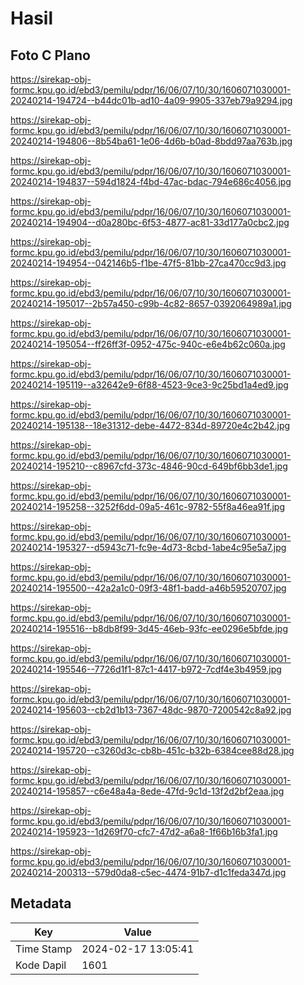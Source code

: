 # Hasil

## Foto C Plano

https://sirekap-obj-formc.kpu.go.id/ebd3/pemilu/pdpr/16/06/07/10/30/1606071030001-20240214-194724--b44dc01b-ad10-4a09-9905-337eb79a9294.jpg

https://sirekap-obj-formc.kpu.go.id/ebd3/pemilu/pdpr/16/06/07/10/30/1606071030001-20240214-194806--8b54ba61-1e06-4d6b-b0ad-8bdd97aa763b.jpg

https://sirekap-obj-formc.kpu.go.id/ebd3/pemilu/pdpr/16/06/07/10/30/1606071030001-20240214-194837--594d1824-f4bd-47ac-bdac-794e686c4056.jpg

https://sirekap-obj-formc.kpu.go.id/ebd3/pemilu/pdpr/16/06/07/10/30/1606071030001-20240214-194904--d0a280bc-6f53-4877-ac81-33d177a0cbc2.jpg

https://sirekap-obj-formc.kpu.go.id/ebd3/pemilu/pdpr/16/06/07/10/30/1606071030001-20240214-194954--042146b5-f1be-47f5-81bb-27ca470cc9d3.jpg

https://sirekap-obj-formc.kpu.go.id/ebd3/pemilu/pdpr/16/06/07/10/30/1606071030001-20240214-195017--2b57a450-c99b-4c82-8657-0392064989a1.jpg

https://sirekap-obj-formc.kpu.go.id/ebd3/pemilu/pdpr/16/06/07/10/30/1606071030001-20240214-195054--ff26ff3f-0952-475c-940c-e6e4b62c060a.jpg

https://sirekap-obj-formc.kpu.go.id/ebd3/pemilu/pdpr/16/06/07/10/30/1606071030001-20240214-195119--a32642e9-6f88-4523-9ce3-9c25bd1a4ed9.jpg

https://sirekap-obj-formc.kpu.go.id/ebd3/pemilu/pdpr/16/06/07/10/30/1606071030001-20240214-195138--18e31312-debe-4472-834d-89720e4c2b42.jpg

https://sirekap-obj-formc.kpu.go.id/ebd3/pemilu/pdpr/16/06/07/10/30/1606071030001-20240214-195210--c8967cfd-373c-4846-90cd-649bf6bb3de1.jpg

https://sirekap-obj-formc.kpu.go.id/ebd3/pemilu/pdpr/16/06/07/10/30/1606071030001-20240214-195258--3252f6dd-09a5-461c-9782-55f8a46ea91f.jpg

https://sirekap-obj-formc.kpu.go.id/ebd3/pemilu/pdpr/16/06/07/10/30/1606071030001-20240214-195327--d5943c71-fc9e-4d73-8cbd-1abe4c95e5a7.jpg

https://sirekap-obj-formc.kpu.go.id/ebd3/pemilu/pdpr/16/06/07/10/30/1606071030001-20240214-195500--42a2a1c0-09f3-48f1-badd-a46b59520707.jpg

https://sirekap-obj-formc.kpu.go.id/ebd3/pemilu/pdpr/16/06/07/10/30/1606071030001-20240214-195516--b8db8f99-3d45-46eb-93fc-ee0296e5bfde.jpg

https://sirekap-obj-formc.kpu.go.id/ebd3/pemilu/pdpr/16/06/07/10/30/1606071030001-20240214-195546--7726d1f1-87c1-4417-b972-7cdf4e3b4959.jpg

https://sirekap-obj-formc.kpu.go.id/ebd3/pemilu/pdpr/16/06/07/10/30/1606071030001-20240214-195603--cb2d1b13-7367-48dc-9870-7200542c8a92.jpg

https://sirekap-obj-formc.kpu.go.id/ebd3/pemilu/pdpr/16/06/07/10/30/1606071030001-20240214-195720--c3260d3c-cb8b-451c-b32b-6384cee88d28.jpg

https://sirekap-obj-formc.kpu.go.id/ebd3/pemilu/pdpr/16/06/07/10/30/1606071030001-20240214-195857--c6e48a4a-8ede-47fd-9c1d-13f2d2bf2eaa.jpg

https://sirekap-obj-formc.kpu.go.id/ebd3/pemilu/pdpr/16/06/07/10/30/1606071030001-20240214-195923--1d269f70-cfc7-47d2-a6a8-1f66b16b3fa1.jpg

https://sirekap-obj-formc.kpu.go.id/ebd3/pemilu/pdpr/16/06/07/10/30/1606071030001-20240214-200313--579d0da8-c5ec-4474-91b7-d1c1feda347d.jpg


## Metadata

| Key        | Value               |
| ---------- | ------------------- |
| Time Stamp | 2024-02-17 13:05:41 |
| Kode Dapil | 1601                |



